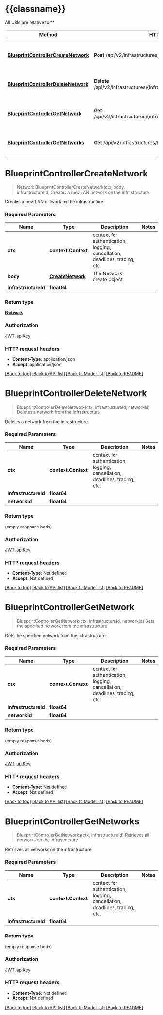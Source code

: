 # {{classname}}

All URIs are relative to **

Method | HTTP request | Description
------------- | ------------- | -------------
[**BlueprintControllerCreateNetwork**](NetworkApi.md#BlueprintControllerCreateNetwork) | **Post** /api/v2/infrastructures/{infrastructureId}/networks | Creates a new LAN network on the infrastructure
[**BlueprintControllerDeleteNetwork**](NetworkApi.md#BlueprintControllerDeleteNetwork) | **Delete** /api/v2/infrastructures/{infrastructureId}/networks/{networkId} | Deletes a network from the infrastructure
[**BlueprintControllerGetNetwork**](NetworkApi.md#BlueprintControllerGetNetwork) | **Get** /api/v2/infrastructures/{infrastructureId}/networks/{networkId} | Gets the specified network from the infrastructure
[**BlueprintControllerGetNetworks**](NetworkApi.md#BlueprintControllerGetNetworks) | **Get** /api/v2/infrastructures/{infrastructureId}/networks | Retrieves all networks on the infrastructure

# **BlueprintControllerCreateNetwork**
> Network BlueprintControllerCreateNetwork(ctx, body, infrastructureId)
Creates a new LAN network on the infrastructure

Creates a new LAN network on the infrastructure

### Required Parameters

Name | Type | Description  | Notes
------------- | ------------- | ------------- | -------------
 **ctx** | **context.Context** | context for authentication, logging, cancellation, deadlines, tracing, etc.
  **body** | [**CreateNetwork**](CreateNetwork.md)| The Network create object | 
  **infrastructureId** | **float64**|  | 

### Return type

[**Network**](Network.md)

### Authorization

[JWT](../README.md#JWT), [apiKey](../README.md#apiKey)

### HTTP request headers

 - **Content-Type**: application/json
 - **Accept**: application/json

[[Back to top]](#) [[Back to API list]](../README.md#documentation-for-api-endpoints) [[Back to Model list]](../README.md#documentation-for-models) [[Back to README]](../README.md)

# **BlueprintControllerDeleteNetwork**
> BlueprintControllerDeleteNetwork(ctx, infrastructureId, networkId)
Deletes a network from the infrastructure

Deletes a network from the infrastructure

### Required Parameters

Name | Type | Description  | Notes
------------- | ------------- | ------------- | -------------
 **ctx** | **context.Context** | context for authentication, logging, cancellation, deadlines, tracing, etc.
  **infrastructureId** | **float64**|  | 
  **networkId** | **float64**|  | 

### Return type

 (empty response body)

### Authorization

[JWT](../README.md#JWT), [apiKey](../README.md#apiKey)

### HTTP request headers

 - **Content-Type**: Not defined
 - **Accept**: Not defined

[[Back to top]](#) [[Back to API list]](../README.md#documentation-for-api-endpoints) [[Back to Model list]](../README.md#documentation-for-models) [[Back to README]](../README.md)

# **BlueprintControllerGetNetwork**
> BlueprintControllerGetNetwork(ctx, infrastructureId, networkId)
Gets the specified network from the infrastructure

Gets the specified network from the infrastructure

### Required Parameters

Name | Type | Description  | Notes
------------- | ------------- | ------------- | -------------
 **ctx** | **context.Context** | context for authentication, logging, cancellation, deadlines, tracing, etc.
  **infrastructureId** | **float64**|  | 
  **networkId** | **float64**|  | 

### Return type

 (empty response body)

### Authorization

[JWT](../README.md#JWT), [apiKey](../README.md#apiKey)

### HTTP request headers

 - **Content-Type**: Not defined
 - **Accept**: Not defined

[[Back to top]](#) [[Back to API list]](../README.md#documentation-for-api-endpoints) [[Back to Model list]](../README.md#documentation-for-models) [[Back to README]](../README.md)

# **BlueprintControllerGetNetworks**
> BlueprintControllerGetNetworks(ctx, infrastructureId)
Retrieves all networks on the infrastructure

Retrieves all networks on the infrastructure

### Required Parameters

Name | Type | Description  | Notes
------------- | ------------- | ------------- | -------------
 **ctx** | **context.Context** | context for authentication, logging, cancellation, deadlines, tracing, etc.
  **infrastructureId** | **float64**|  | 

### Return type

 (empty response body)

### Authorization

[JWT](../README.md#JWT), [apiKey](../README.md#apiKey)

### HTTP request headers

 - **Content-Type**: Not defined
 - **Accept**: Not defined

[[Back to top]](#) [[Back to API list]](../README.md#documentation-for-api-endpoints) [[Back to Model list]](../README.md#documentation-for-models) [[Back to README]](../README.md)

